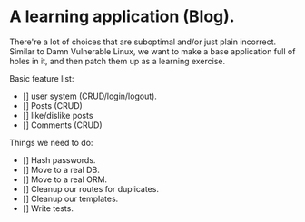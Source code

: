 # A learning application (Blog).

There're a lot of choices that are suboptimal and/or just plain incorrect.  Similar to Damn Vulnerable Linux, we want to make a base application full of holes in it, and then patch them up as a learning exercise.

Basic feature list:
- [] user system (CRUD/login/logout).
- [] Posts (CRUD)
- [] like/dislike posts
- [] Comments (CRUD)



Things we need to do:
- [] Hash passwords.
- [] Move to a real DB.
- [] Move to a real ORM.
- [] Cleanup our routes for duplicates.
- [] Cleanup our templates.
- [] Write tests.

